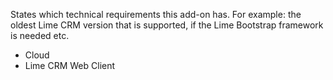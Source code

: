 States which technical requirements this add-on has. For example: the oldest Lime CRM version that is supported, if the Lime Bootstrap framework is needed etc.

- Cloud
- Lime CRM Web Client
